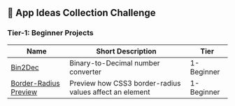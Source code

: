 ## :ledger: App Ideas Collection Challenge

### Tier-1: Beginner Projects

| Name                           | Short Description                                       | Tier       |
| ------------------------------ | ------------------------------------------------------- | ---------- |
| [Bin2Dec](./Bin2Dec/README.md) | Binary-to-Decimal number converter                      | 1-Beginner |
| [Border-Radius Preview]()      | Preview how CSS3 border-radius values affect an element | 1-Beginner |
